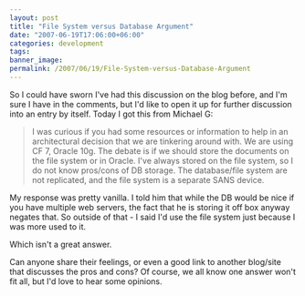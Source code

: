 ```yaml
---
layout: post
title: "File System versus Database Argument"
date: "2007-06-19T17:06:00+06:00"
categories: development 
tags: 
banner_image: 
permalink: /2007/06/19/File-System-versus-Database-Argument
---
```


So I could have sworn I've had this discussion on the blog before, and I'm sure I have in the comments, but I'd like to open it up for further discussion into an entry by itself. Today I got this from Michael G:

<blockquote>
I was curious if you had some resources or information 
to help in an architectural decision that we are tinkering around with. We are using CF 7, Oracle 10g. The debate is if we should store the documents on the file system or in Oracle. I've always stored on the file system, so I do not
know pros/cons of DB storage. The database/file system are not replicated, and the file system is a separate SANS device. 
</blockquote>

My response was pretty vanilla. I told him that while the DB would be nice if you have multiple web servers, the fact that he is storing it off box anyway negates that. So outside of that - I said I'd use the file system just because I was more used to it.

Which isn't a great answer.

Can anyone share their feelings, or even a good link to another blog/site that discusses the pros and cons? Of course, we all know one answer won't fit all, but I'd love to hear some opinions.